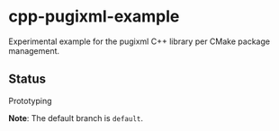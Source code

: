 # cpp-pugixml-example
Experimental example for the pugixml C++ library per CMake package management.

## Status
Prototyping

**Note**: The default branch is `default`.
